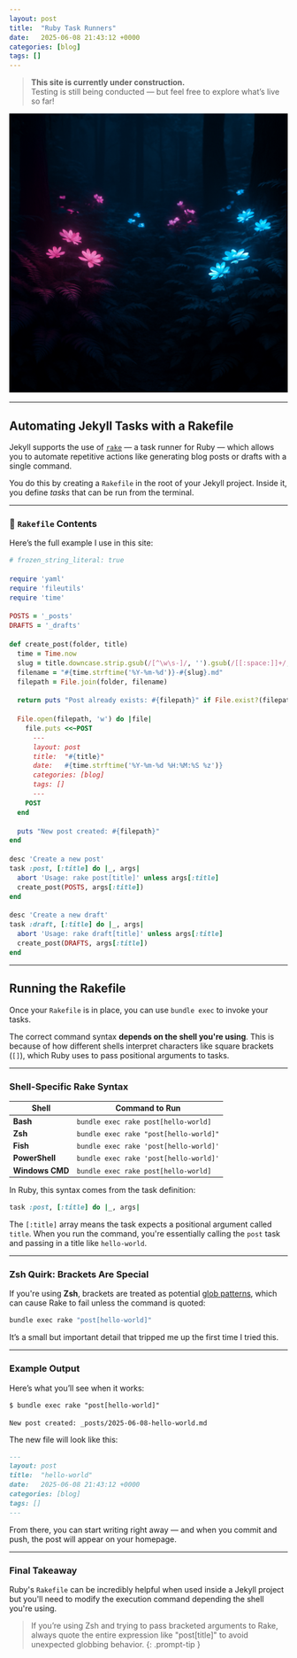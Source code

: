 ```yaml
---
layout: post
title:  "Ruby Task Runners"
date:   2025-06-08 21:43:12 +0000
categories: [blog]
tags: []
---
```


> **This site is currently under construction.**  
> Testing is still being conducted — but feel free to explore what’s live so far!


![Forest flowers](assets/img/forest.png)

---

## Automating Jekyll Tasks with a Rakefile

Jekyll supports the use of [`rake`](https://ruby.github.io/rake/) — a task runner for Ruby — which allows you to automate repetitive actions like generating blog posts or drafts with a single command.

You do this by creating a `Rakefile` in the root of your Jekyll project. Inside it, you define *tasks* that can be run from the terminal.

---

### 📁 `Rakefile` Contents

Here’s the full example I use in this site:

```ruby
# frozen_string_literal: true

require 'yaml'
require 'fileutils'
require 'time'

POSTS = '_posts'
DRAFTS = '_drafts'

def create_post(folder, title)
  time = Time.now
  slug = title.downcase.strip.gsub(/[^\w\s-]/, '').gsub(/[[:space:]]+/, '-')
  filename = "#{time.strftime('%Y-%m-%d')}-#{slug}.md"
  filepath = File.join(folder, filename)

  return puts "Post already exists: #{filepath}" if File.exist?(filepath)

  File.open(filepath, 'w') do |file|
    file.puts <<~POST
      ---
      layout: post
      title:  "#{title}"
      date:   #{time.strftime('%Y-%m-%d %H:%M:%S %z')}
      categories: [blog]
      tags: []
      ---
    POST
  end

  puts "New post created: #{filepath}"
end

desc 'Create a new post'
task :post, [:title] do |_, args|
  abort 'Usage: rake post[title]' unless args[:title]
  create_post(POSTS, args[:title])
end

desc 'Create a new draft'
task :draft, [:title] do |_, args|
  abort 'Usage: rake draft[title]' unless args[:title]
  create_post(DRAFTS, args[:title])
end
```

---

## Running the Rakefile

Once your `Rakefile` is in place, you can use `bundle exec` to invoke your tasks.

The correct command syntax **depends on the shell you're using**. This is because of how different shells interpret characters like square brackets (`[]`), which Ruby uses to pass positional arguments to tasks.

---

### Shell-Specific Rake Syntax

| **Shell**       | **Command to Run**                     |
| --------------- | -------------------------------------- |
| **Bash**        | `bundle exec rake post[hello-world]`   |
| **Zsh**         | `bundle exec rake "post[hello-world]"` |
| **Fish**        | `bundle exec rake 'post[hello-world]'` |
| **PowerShell**  | `bundle exec rake 'post[hello-world]'` |
| **Windows CMD** | `bundle exec rake post[hello-world]`   |

In Ruby, this syntax comes from the task definition:

```ruby
task :post, [:title] do |_, args|
```

The `[:title]` array means the task expects a positional argument called `title`. When you run the command, you're essentially calling the `post` task and passing in a title like `hello-world`.

---

### Zsh Quirk: Brackets Are Special

If you're using **Zsh**, brackets are treated as potential [glob patterns](https://zsh.sourceforge.io/Doc/Release/Expansion.html#Filename-Generation), which can cause Rake to fail unless the command is quoted:

```zsh
bundle exec rake "post[hello-world]"
```

It’s a small but important detail that tripped me up the first time I tried this.

---

### Example Output

Here’s what you’ll see when it works:

```shell
$ bundle exec rake "post[hello-world]"

New post created: _posts/2025-06-08-hello-world.md
```

The new file will look like this:

```markdown
---
layout: post
title:  "hello-world"
date:   2025-06-08 21:43:12 +0000
categories: [blog]
tags: []
---
```

From there, you can start writing right away — and when you commit and push, the post will appear on your homepage.

---

### Final Takeaway

Ruby's `Rakefile` can be incredibly helpful when used inside a Jekyll project but you'll need to modify the execution command depending the shell you're using.


> If you’re using Zsh and trying to pass bracketed arguments to Rake, always quote the entire expression like "post[title]" to avoid unexpected globbing behavior.
{: .prompt-tip }
